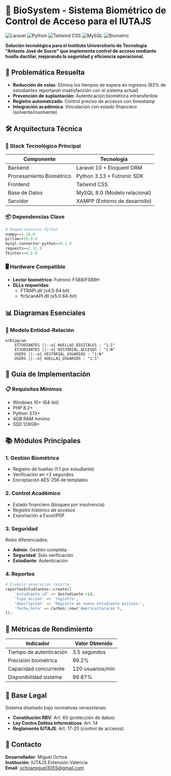 # 🚀 BioSystem - Sistema Biométrico de Control de Acceso para el IUTAJS

![Laravel](https://img.shields.io/badge/Laravel-FF2D20?style=for-the-badge&logo=laravel&logoColor=white)
![Python](https://img.shields.io/badge/Python-3776AB?style=for-the-badge&logo=python&logoColor=white)
![Tailwind CSS](https://img.shields.io/badge/Tailwind_CSS-38B2AC?style=for-the-badge&logo=tailwind-css&logoColor=white)
![MySQL](https://img.shields.io/badge/MySQL-4479A1?style=for-the-badge&logo=mysql&logoColor=white)
![Biometric](https://img.shields.io/badge/Biometric-Security-2EA44F?style=for-the-badge)

**Solución tecnológica para el Instituto Universitario de Tecnología "Antonio José de Sucre" que implementa control de acceso mediante huella dactilar, mejorando la seguridad y eficiencia operacional.**

## 📌 Problemática Resuelta

- **Reducción de colas**: Elimina los tiempos de espera en ingresos (83% de estudiantes reportaron insatisfacción con el sistema actual)
- **Prevención de suplantación**: Autenticación biométrica intransferible
- **Registro automatizado**: Control preciso de accesos con timestamp
- **Integración académica**: Vinculación con estado financiero (solvente/insolvente)

## 🛠️ Arquitectura Técnica

### 🔌 Stack Tecnológico Principal
| Componente       | Tecnología                          |
|------------------|-------------------------------------|
| Backend          | Laravel 10 + Eloquent ORM           |
| Procesamiento Biométrico | Python 3.13 + Futronic SDK  |
| Frontend         | Tailwind CSS                        |
| Base de Datos    | MySQL 8.0 (Modelo relacional)       |
| Servidor         | XAMPP (Entorno de desarrollo)       |

### 📦 Dependencias Clave
```python
# Requerimientos Python
numpy==1.26.0
pillow==10.0.0
mysql-connector-python==8.1.0
requests==2.31.0
Tkinter==8.6.0
```

### 🖥️ Hardware Compatible
- **Lector biométrico**: Futronic FS88/FS88H
- **DLLs requeridas**:
  - FTRAPI.dll (v4.0 64 bit)
  - ftrScanAPI.dll (v5.0 64-bit)

## 📊 Diagramas Esenciales

### 🔗 Modelo Entidad-Relación
```mermaid
erDiagram
    ESTUDIANTES ||--o{ HUELLAS_DIGITALES : "1:1"
    ESTUDIANTES ||--o{ HISTORIAL_ACCESOS : "1:N"
    USERS ||--o{ HISTORIAL_USUARIOS : "1:N"
    USERS ||--o{ HUELLAS_USUARIOS : "1:1"
```

## 🚀 Guía de Implementación

### 📋 Requisitos Mínimos
- Windows 10+ (64-bit)
- PHP 8.2+
- Python 3.13+
- 4GB RAM mínimo
- SSD 128GB+



## 📚 Módulos Principales

### 1. Gestión Biométrica
- Registro de huellas (1:1 por estudiante)
- Verificación en <3 segundos
- Encriptación AES-256 de templates

### 2. Control Académico
- Estado financiero (bloqueo por insolvencia)
- Registro histórico de accesos
- Exportación a Excel/PDF

### 3. Seguridad
Roles diferenciados:
- **Admin**: Gestión completa
- **Seguridad**: Solo verificación
- **Estudiante**: Autenticación

### 4. Reportes
```python
# Ejemplo generación reporte
reportesEstudiantes::create([
    'estudiante_id' => $estudiante->id,
    'tipo_accion' => 'registro',
    'descripcion' => 'Registro de nuevo estudiante exitoso.',
    'fecha_hora' => Carbon::now('America/Caracas'),
]);
```

## 🧪 Métricas de Rendimiento

| Indicador | Valor Obtenido |
|-----------|----------------|
| Tiempo de autenticación | 3.5 segundos |
| Precisión biométrica | 99.2% |
| Capacidad concurrente | 120 usuarios/min |
| Disponibilidad sistema | 99.87% |

## 📜 Base Legal

Sistema diseñado bajo normativas venezolanas:
- **Constitución RBV**: Art. 60 (protección de datos)
- **Ley Contra Delitos Informáticos**: Art. 14
- **Reglamento IUTAJS**: Art. 17-20 (control de accesos)



## 📧 Contacto

**Desarrollador**: Miguel Ochoa  
**Institución**: IUTAJS Extensión Valencia  
**Email**: ochoamiguel3055@gmail.com
